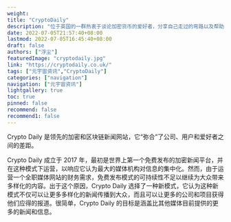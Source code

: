 ```yaml
---
weight: 
title: "CryptoDaily"
description: "位于英国的一群热衷于谈论加密货币的爱好者，分享自己走过的弯路以及帮助更多人对于令人兴奋的加密世界有所了解"
date: 2022-07-05T21:57:40+08:00
lastmod: 2022-07-05T16:45:40+08:00
draft: false
authors: ["浮尘"]
featuredImage: "cryptodaily.jpg"
link: "https://cryptodaily.co.uk/"
tags: ["元宇宙资讯","CryptoDaily"]
categories: ["navigation"]
navigation: ["元宇宙资讯"]
lightgallery: true
toc: true
pinned: false
recommend: false
recommend1: false
---
```

Crypto Daily 是领先的加密和区块链新闻网站，它“弥合”了公司、用户和爱好者之间的差距。 

Crypto Daily 成立于 2017 年，最初是世界上第一个免费发布的加密新闻平台，并在这种模式下运营，以响应它认为最大的媒体机构对信息的集中化。然而，由于运营一个全职媒体网站的财务需求，免费发布模式的可持续性不足以继续为大众带来多样化的内容。出于这个原因，Crypto Daily 选择了一种新模式，它认为这种新模式不仅可以让更多多样化的新闻传播到大众，而且可以让更多的公司和项目获得他们应得的报道。很简单，Crypto Daily 的目标是涵盖比其他媒体目前提供的更多的新闻和信息。